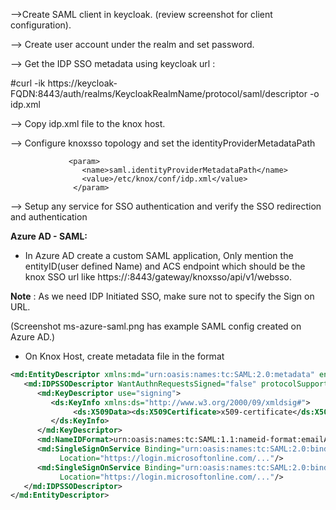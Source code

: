 -->Create SAML client in keycloak. (review screenshot for client configuration). 

--> Create user account under the realm and set password. 

--> Get the IDP SSO metadata using keycloak url : 

#curl -ik https://keycloak-FQDN:8443/auth/realms/KeycloakRealmName/protocol/saml/descriptor -o idp.xml

--> Copy idp.xml file to the knox host. 

--> Configure knoxsso topology and set the identityProviderMetadataPath

                 <param>
                    <name>saml.identityProviderMetadataPath</name>
                    <value>/etc/knox/conf/idp.xml</value>
                  </param>
 
 --> Setup any service for SSO authentication and verify the SSO redirection and authentication 


**Azure AD - SAML:** 

- In Azure AD create a custom SAML application, Only mention the entityID(user defined Name) and ACS endpoint which should be the knox SSO url like https://<knoxHost>:8443/gateway/knoxsso/api/v1/websso.

**Note** :  As we need IDP Initiated SSO, make sure not to specify the Sign on URL. 

(Screenshot ms-azure-saml.png has example SAML config created on Azure AD.)

- On Knox Host, create metadata file in the format 

```xml
<md:EntityDescriptor xmlns:md="urn:oasis:names:tc:SAML:2.0:metadata" entityID="http://www.IdP.com/entity_ID">
   <md:IDPSSODescriptor WantAuthnRequestsSigned="false" protocolSupportEnumeration="urn:oasis:names:tc:SAML:2.0:protocol">
      <md:KeyDescriptor use="signing">
         <ds:KeyInfo xmlns:ds="http://www.w3.org/2000/09/xmldsig#">
              <ds:X509Data><ds:X509Certificate>x509-certificate</ds:X509Certificate></ds:X509Data>
         </ds:KeyInfo>
      </md:KeyDescriptor>
      <md:NameIDFormat>urn:oasis:names:tc:SAML:1.1:nameid-format:emailAddress</md:NameIDFormat>
      <md:SingleSignOnService Binding="urn:oasis:names:tc:SAML:2.0:bindings:HTTP-POST"
           Location="https://login.microsoftonline.com/..."/>
      <md:SingleSignOnService Binding="urn:oasis:names:tc:SAML:2.0:bindings:HTTP-Redirect"
           Location="https://login.microsoftonline.com/..."/>
   </md:IDPSSODescriptor>
</md:EntityDescriptor>
```



